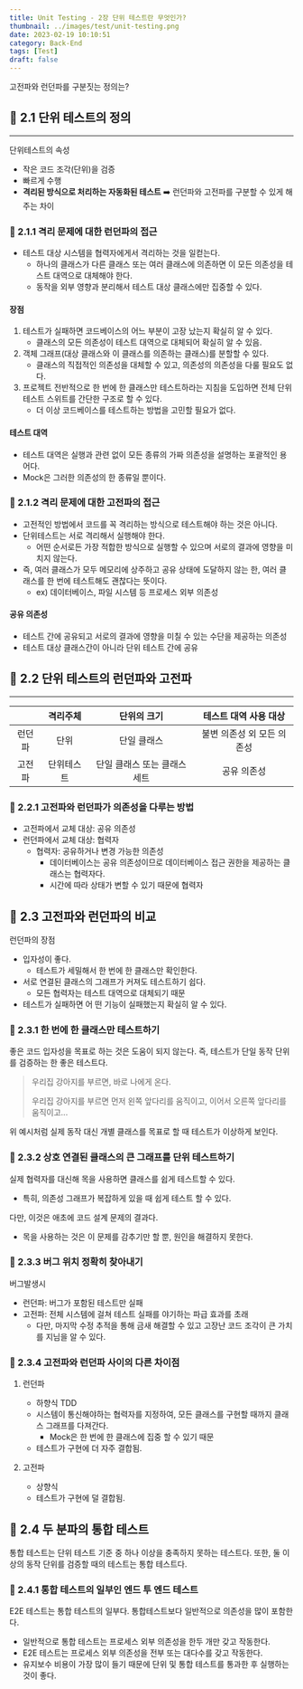 ```yaml
---
title: Unit Testing - 2장 단위 테스트란 무엇인가?
thumbnail: ../images/test/unit-testing.png
date: 2023-02-19 10:10:51
category: Back-End
tags: [Test]
draft: false
---
```


고전파와 런던파를 구분짓는 정의는?

## 📖 2.1 단위 테스트의 정의

___
단위테스트의 속성

- 작은 코드 조각(단위)을 검증
- 빠르게 수행
- **격리된 방식으로 처리하는 자동화된 테스트** ➡️ 런던파와 고전파를 구분할 수 있게 해주는 차이

### 🔖 2.1.1 격리 문제에 대한 런던파의 접근

- 테스트 대상 시스템을 협력자에게서 격리하는 것을 일컫는다.
  - 하나의 클래스가 다른 클래스 또는 여러 클래스에 의존하면 이 모든 의존성을 테스트 대역으로 대체해야 한다.
  - 동작을 외부 영향과 분리해서 테스트 대상 클래스에만 집중할 수 있다.

#### 장점

1. 테스트가 실패하면 코드베이스의 어느 부분이 고장 났는지 확실히 알 수 있다.
    - 클래스의 모든 의존성이 테스트 대역으로 대체되어 확실히 알 수 있음.
2. 객체 그래프(대상 클래스와 이 클래스를 의존하는 클래스)를 분할할 수 있다.
    - 클래스의 직접적인 의존성을 대체할 수 있고, 의존성의 의존성을 다룰 필요도 없다.
3. 프로젝트 전반적으로 한 번에 한 클래스만 테스트하라는 지침을 도입하면 전체 단위 테스트 스위트를 간단한 구조로 할 수 있다.
    - 더 이상 코드베이스를 테스트하는 방법을 고민할 필요가 없다.

#### 테스트 대역

- 테스트 대역은 실행과 관련 없이 모든 종류의 가짜 의존성을 설명하는 포괄적인 용어다.
- Mock은 그러한 의존성의 한 종류일 뿐이다.

### 🔖 2.1.2 격리 문제에 대한 고전파의 접근

- 고전적인 방법에서 코드를 꼭 격리하는 방식으로 테스트해야 하는 것은 아니다.
- 단위테스트는 서로 격리해서 실행해야 한다.
  - 어떤 순서로든 가장 적합한 방식으로 실행할 수 있으며 서로의 결과에 영향을 미치지 않는다.
- 즉, 여러 클래스가 모두 메모리에 상주하고 공유 상태에 도달하지 않는 한, 여러 클래스를 한 번에 테스트해도 괜찮다는 뜻이다.
  - ex) 데이터베이스, 파일 시스템 등 프로세스 외부 의존성

#### 공유 의존성

- 테스트 간에 공유되고 서로의 결과에 영향을 미칠 수 있는 수단을 제공하는 의존성
- 테스트 대상 클래스간이 아니라 단위 테스트 간에 공유

## 📖 2.2 단위 테스트의 런던파와 고전파

___
||격리주체|단위의 크기|테스트 대역 사용 대상
|:---:|:---:|:---:|:---:|
|런던파|단위|단일 클래스|불변 의존성 외 모든 의존성
|고전파|단위테스트|단일 클래스 또는 클래스 세트|공유 의존성

### 🔖 2.2.1 고전파와 런던파가 의존성을 다루는 방법

- 고전파에서 교체 대상: 공유 의존성
- 런던파에서 교체 대상: 협력자
  - 협력자: 공유하거나 변경 가능한 의존성
    - 데이터베이스는 공유 의존성이므로 데이터베이스 접근 권한을 제공하는 클래스는 협력자다.
    - 시간에 따라 상태가 변할 수 있기 때문에 협력자

## 📖 2.3 고전파와 런던파의 비교

런던파의 장점

- 입자성이 좋다.
  - 테스트가 세밀해서 한 번에 한 클래스만 확인한다.
- 서로 연결된 클래스의 그래프가 커져도 테스트하기 쉽다.
  - 모든 협력자는 테스트 대역으로 대체되기 때문
- 테스트가 실패하면 어 떤 기능이 실패했는지 확실히 알 수 있다.

### 🔖 2.3.1 한 번에 한 클래스만 테스트하기

좋은 코드 입자성을 목표로 하는 것은 도움이 되지 않는다. 즉, 테스트가 단일 동작 단위를 검증하는 한 좋은 테스트다.

> 우리집 강아지를 부르면, 바로 나에게 온다.
>
> 우리집 강아지를 부르면 먼저 왼쪽 앞다리를 움직이고, 이어서 오른쪽 앞다리를 움직이고...

위 예시처럼 실제 동작 대신 개별 클래스를 목표로 할 때 테스트가 이상하게 보인다.

### 🔖 2.3.2 상호 연결된 클래스의 큰 그래프를 단위 테스트하기

실제 협력자를 대신해 목을 사용하면 클래스를 쉽게 테스트할 수 있다.

- 특히, 의존성 그래프가 복잡하게 있을 때 쉽게 테스트 할 수 있다.

다만, 이것은 애초에 코드 설계 문제의 결과다.

- 목을 사용하는 것은 이 문제를 감추기만 할 뿐, 원인을 해결하지 못한다.

### 🔖 2.3.3 버그 위치 정확히 찾아내기

버그발생시

- 런던파: 버그가 포함된 테스트만 실패
- 고전파: 전체 시스템에 걸쳐 테스트 실패를 야기하는 파급 효과를 초래
  - 다만, 마지막 수정 추적을 통해 금새 해결할 수 있고 고장난 코드 조각이 큰 가치를 지님을 알 수 있다.

### 🔖 2.3.4 고전파와 런던파 사이의 다른 차이점

1. 런던파
    - 하향식 TDD
    - 시스템이 통신해야하는 협력자를 지정하여, 모든 클래스를 구현할 때까지 클래스 그래프를 다져간다.
        - Mock은 한 번에 한 클래스에 집중 할 수 있기 때문
    - 테스트가 구현에 더 자주 결합됨.

2. 고전파
    - 상향식
    - 테스트가 구현에 덜 결합됨.

## 📖 2.4 두 분파의 통합 테스트

통합 테스트는 단위 테스트 기준 중 하나 이상을 충족하지 못하는 테스트다.
또한, 둘 이상의 동작 단위를 검증할 때의 테스트는 통합 테스트다.

### 🔖 2.4.1 통합 테스트의 일부인 엔드 투 엔드 테스트

E2E 테스트는 통합 테스트의 일부다. 통합테스트보다 일반적으로 의존성을 많이 포함한다.

- 일반적으로 통합 테스트는 프로세스 외부 의존성을 한두 개만 갖고 작동한다.
- E2E 테스트는 프로세스 외부 의존성을 전부 또는 대다수를 갖고 작동한다.
- 유지보수 비용이 가장 많이 들기 때문에 단위 및 통합 테스트를 통과한 후 실행하는 것이 좋다.

